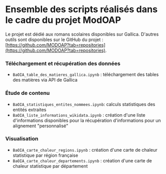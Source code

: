 # Ensemble des scripts réalisés dans le cadre du projet ModOAP

Le projet est dédié aux romans scolaires disponibles sur Gallica. D'autres outils sont disponibles sur le GitHub du projet : [https://github.com/MODOAP?tab=repositories](https://github.com/MODOAP?tab=repositories).

### Téléchargement et récupération des données
- ```BaOIA_table_des_matieres_gallica.ipynb``` : téléchargement des tables des matières via API de Gallica

### Étude de contenu
- ```BaOIA_statistiques_entites_nommees.ipynb```: calculs statistiques des entités extraites
- ```BaOIA_liste_informations_wikidata.ipynb``` : création d'une liste d'informations disponibles pour la récupération d'informations pour un alignement "personnalisé"

### Visualisation
- ```BaOIA_carte_chaleur_regions.ipynb``` : création d'une carte de chaleur statistique par région française
- ```BaOIA_carte_chaleur_departements.ipynb``` : création d'une carte de chaleur statistique par département
